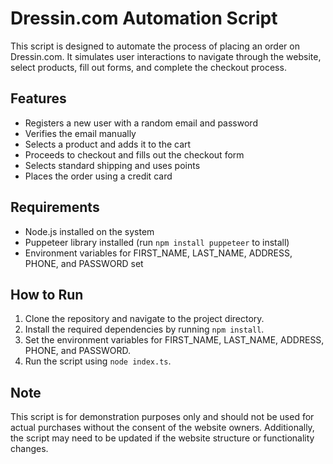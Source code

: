 # Dressin.com Automation Script

This script is designed to automate the process of placing an order on Dressin.com. It simulates user interactions to navigate through the website, select products, fill out forms, and complete the checkout process.

## Features

- Registers a new user with a random email and password
- Verifies the email manually
- Selects a product and adds it to the cart
- Proceeds to checkout and fills out the checkout form
- Selects standard shipping and uses points
- Places the order using a credit card

## Requirements

- Node.js installed on the system
- Puppeteer library installed (run `npm install puppeteer` to install)
- Environment variables for FIRST_NAME, LAST_NAME, ADDRESS, PHONE, and PASSWORD set

## How to Run

1. Clone the repository and navigate to the project directory.
2. Install the required dependencies by running `npm install`.
3. Set the environment variables for FIRST_NAME, LAST_NAME, ADDRESS, PHONE, and PASSWORD.
4. Run the script using `node index.ts`.

## Note

This script is for demonstration purposes only and should not be used for actual purchases without the consent of the website owners. Additionally, the script may need to be updated if the website structure or functionality changes.

